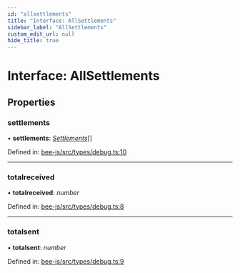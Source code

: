```yaml
---
id: "allsettlements"
title: "Interface: AllSettlements"
sidebar_label: "AllSettlements"
custom_edit_url: null
hide_title: true
---
```


# Interface: AllSettlements

## Properties

### settlements

• **settlements**: [*Settlements*](settlements.md)[]

Defined in: [bee-js/src/types/debug.ts:10](https://github.com/ethersphere/bee-js/blob/ce4d3fa/src/types/debug.ts#L10)

___

### totalreceived

• **totalreceived**: *number*

Defined in: [bee-js/src/types/debug.ts:8](https://github.com/ethersphere/bee-js/blob/ce4d3fa/src/types/debug.ts#L8)

___

### totalsent

• **totalsent**: *number*

Defined in: [bee-js/src/types/debug.ts:9](https://github.com/ethersphere/bee-js/blob/ce4d3fa/src/types/debug.ts#L9)
